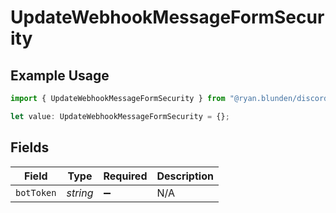 # UpdateWebhookMessageFormSecurity

## Example Usage

```typescript
import { UpdateWebhookMessageFormSecurity } from "@ryan.blunden/discord/models/operations";

let value: UpdateWebhookMessageFormSecurity = {};
```

## Fields

| Field              | Type               | Required           | Description        |
| ------------------ | ------------------ | ------------------ | ------------------ |
| `botToken`         | *string*           | :heavy_minus_sign: | N/A                |